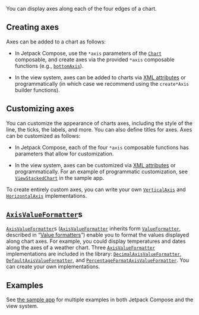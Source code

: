 You can display axes along each of the four edges of a chart.

## Creating axes

Axes can be added to a chart as follows:

- In Jetpack Compose, use the `*axis` parameters of the [`Chart`](https://patrykandpatryk.com/vico/api/vico/compose/com.patrykandpatryk.vico.compose.chart/-chart) composable, and create axes via the provided `*axis` composable functions (e.g., [`bottomAxis`](https://patrykandpatryk.com/vico/api/vico/compose/com.patrykandpatryk.vico.compose.axis.horizontal/bottom-axis)).

- In the view system, axes can be added to charts via [XML attributes](../../customization/customization-in-the-view-system) or programmatically (in which case we recommend using the `create*Axis` builder functions).

## Customizing axes

You can customize the appearance of charts axes, including the style of the line, the ticks, the labels, and more. You can also define titles for axes. Axes can be customized as follows:

- In Jetpack Compose, each of the four `*axis` composable functions has parameters that allow for customization.

- In the view system, axes can be customized via [XML attributes](../../customization/customization-in-the-view-system) or programmatically. For an example of programmatic customization, see [`ViewStackedChart`](https://github.com/patrykandpatryk/vico/blob/master/sample/src/main/java/com/patrykandpatryk/vico/sample/chart/StackedColumnChart.kt#L57) in the sample app.

To create entirely custom axes, you can write your own [`VerticalAxis`](https://patrykandpatryk.com/vico/api/vico/core/com.patrykandpatryk.vico.core.axis.vertical/-vertical-axis/) and [`HorizontalAxis`](https://patrykandpatryk.com/vico/api/vico/core/com.patrykandpatryk.vico.core.axis.horizontal/-horizontal-axis/) implementations.

## [`AxisValueFormatter`](https://patrykandpatryk.com/vico/api/vico/core/com.patrykandpatryk.vico.core.axis.formatter/-axis-value-formatter/)s

[`AxisValueFormatter`](https://patrykandpatryk.com/vico/api/vico/core/com.patrykandpatryk.vico.core.axis.formatter/-axis-value-formatter/)s ([`AxisValueFormatter`](https://patrykandpatryk.com/vico/api/vico/core/com.patrykandpatryk.vico.core.axis.formatter/-axis-value-formatter/) inherits form [`ValueFormatter`](https://patrykandpatryk.com/vico/api/vico/core/com.patrykandpatryk.vico.core.formatter/-value-formatter/), described in “[Value formatters](../value-formatters)”) enable you to format the values displayed along chart axes. For example, you could display temperatures and dates along the axes of a weather chart. Three [`AxisValueFormatter`](https://patrykandpatryk.com/vico/api/vico/core/com.patrykandpatryk.vico.core.axis.formatter/-axis-value-formatter/) implementations are included in the library: [`DecimalAxisValueFormatter`](https://patrykandpatryk.com/vico/api/vico/core/com.patrykandpatryk.vico.core.axis.formatter/-decimal-format-axis-value-formatter/), [`DefaultAxisValueFormatter`](https://patrykandpatryk.com/vico/api/vico/core/com.patrykandpatryk.vico.core.axis.formatter/-default-axis-value-formatter/), and [`PercentageFormatAxisValueFormatter`](https://patrykandpatryk.com/vico/api/vico/core/com.patrykandpatryk.vico.core.axis.formatter/-percentage-format-axis-value-formatter/). You can create your own implementations.

## Examples

See [the sample app](https://github.com/patrykandpatryk/vico/tree/master/sample) for multiple examples in both Jetpack Compose and the view system.
